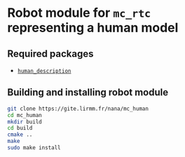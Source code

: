 # Robot module for `mc_rtc` representing a human model

## Required packages

* [`human_description`](https://gite.lirmm.fr/nana/human_description)

## Building and installing robot module

```bash
git clone https://gite.lirmm.fr/nana/mc_human
cd mc_human
mkdir build
cd build
cmake ..
make
sudo make install
```

